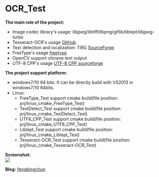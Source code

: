 # OCR_Test
**The main role of the project:**
- Image codec library's usage: libjpeg/libtiff/libpng/giflib/liblept/libjpeg-turbo
- Tesseract-OCR's usage [GitHub](https://github.com/tesseract-ocr/tesseract)
- Text detection and localization: TiRG [SourceForge](https://sourceforge.net/projects/tirg/)
- FreeType's usage [freetype](https://www.freetype.org/)
- OpenCV support chinese text output
- UTF-8 CPP's usage [UTF-8 CPP sourceforge](https://sourceforge.net/projects/utfcpp/)

**The project support platform:**
- windows7/10 64 bits: It can be directly build with VS2013 in windows7/10 64bits.
- Linux:
	- FreeType_Test support cmake build(file position: prj/linux_cmake_FreeType_Test)
	- TextDetect_Test support cmake build(file position: prj/linux_cmake_TextDetect_Test)
	- UTF8_CPP_Test support cmake build(file position: prj/linux_cmake_UTF8_CPP_Test)
	- Liblept_Test support cmake build(file position: prj/linux_cmake_Liblept_Test)
	- Tesseract-OCR_Test support cmake build(file position: prj/linux_cmake_Tesseract-OCR_Test)

**Screenshot:**  
![](https://github.com/fengbingchun/OCR_Test/blob/master/prj/x86_x64_vc12/Screenshot.png)

**Blog:** [fengbingchun](http://blog.csdn.net/fengbingchun/article/category/780527)
